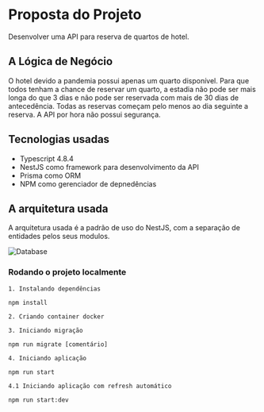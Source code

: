# Proposta do Projeto
Desenvolver uma API para reserva de quartos de hotel.

## A Lógica de Negócio
O hotel devido a pandemia possui apenas um quarto disponível. Para que todos tenham a chance de reservar um quarto, a estadia não pode ser mais longa do que 3 dias e não pode ser reservada com mais de 30 dias de antecedência. Todas as reservas começam pelo menos ao dia seguinte a reserva. 
A API por hora não possui segurança.

## Tecnologias usadas
- Typescript 4.8.4
- NestJS como framework para desenvolvimento da API
- Prisma como ORM
- NPM como gerenciador de depnedências

## A arquitetura usada 

A arquitetura usada é a padrão de uso do NestJS, com a separação de entidades pelos seus modulos.

![Database](https://ibb.co/vv9LvCT)

### Rodando o projeto localmente

`1. Instalando dependências`

    npm install

`2. Criando container docker`


`3. Iniciando migração`

    npm run migrate [comentário]

`4. Iniciando aplicação`
    
    npm run start


`4.1 Iniciando aplicação com refresh automático`

    npm run start:dev



